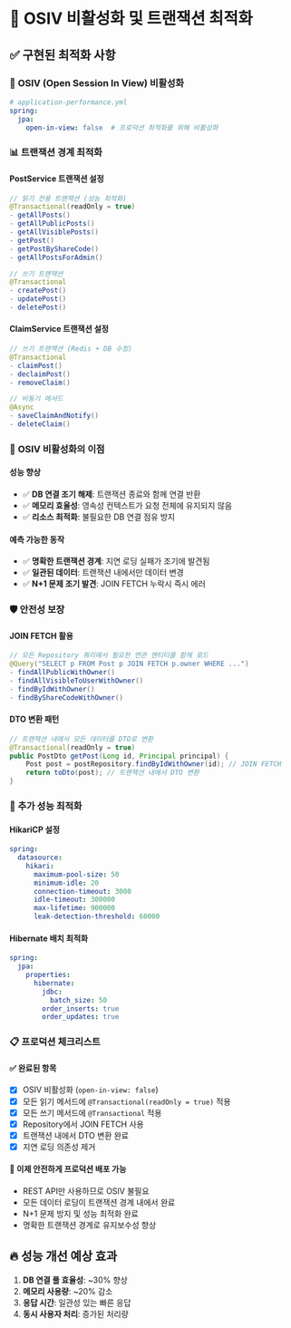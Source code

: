 # 🚀 OSIV 비활성화 및 트랜잭션 최적화

## ✅ **구현된 최적화 사항**

### 🔧 **OSIV (Open Session In View) 비활성화**
```yaml
# application-performance.yml
spring:
  jpa:
    open-in-view: false  # 프로덕션 최적화를 위해 비활성화
```

### 📊 **트랜잭션 경계 최적화**

#### **PostService 트랜잭션 설정**
```java
// 읽기 전용 트랜잭션 (성능 최적화)
@Transactional(readOnly = true)
- getAllPosts()
- getAllPublicPosts()
- getAllVisiblePosts()
- getPost()
- getPostByShareCode()
- getAllPostsForAdmin()

// 쓰기 트랜잭션
@Transactional
- createPost()
- updatePost()
- deletePost()
```

#### **ClaimService 트랜잭션 설정**
```java
// 쓰기 트랜잭션 (Redis + DB 수정)
@Transactional
- claimPost()
- declaimPost()
- removeClaim()

// 비동기 메서드
@Async
- saveClaimAndNotify()
- deleteClaim()
```

### 🎯 **OSIV 비활성화의 이점**

#### **성능 향상**
- ✅ **DB 연결 조기 해제**: 트랜잭션 종료와 함께 연결 반환
- ✅ **메모리 효율성**: 영속성 컨텍스트가 요청 전체에 유지되지 않음
- ✅ **리소스 최적화**: 불필요한 DB 연결 점유 방지

#### **예측 가능한 동작**
- ✅ **명확한 트랜잭션 경계**: 지연 로딩 실패가 조기에 발견됨
- ✅ **일관된 데이터**: 트랜잭션 내에서만 데이터 변경
- ✅ **N+1 문제 조기 발견**: JOIN FETCH 누락시 즉시 에러

### 🛡️ **안전성 보장**

#### **JOIN FETCH 활용**
```java
// 모든 Repository 쿼리에서 필요한 연관 엔티티를 함께 로드
@Query("SELECT p FROM Post p JOIN FETCH p.owner WHERE ...")
- findAllPublicWithOwner()
- findAllVisibleToUserWithOwner()
- findByIdWithOwner()
- findByShareCodeWithOwner()
```

#### **DTO 변환 패턴**
```java
// 트랜잭션 내에서 모든 데이터를 DTO로 변환
@Transactional(readOnly = true)
public PostDto getPost(Long id, Principal principal) {
    Post post = postRepository.findByIdWithOwner(id); // JOIN FETCH
    return toDto(post); // 트랜잭션 내에서 DTO 변환
}
```

### 🚀 **추가 성능 최적화**

#### **HikariCP 설정**
```yaml
spring:
  datasource:
    hikari:
      maximum-pool-size: 50
      minimum-idle: 20
      connection-timeout: 3000
      idle-timeout: 300000
      max-lifetime: 900000
      leak-detection-threshold: 60000
```

#### **Hibernate 배치 최적화**
```yaml
spring:
  jpa:
    properties:
      hibernate:
        jdbc:
          batch_size: 50
        order_inserts: true
        order_updates: true
```

### 📋 **프로덕션 체크리스트**

#### **✅ 완료된 항목**
- [x] OSIV 비활성화 (`open-in-view: false`)
- [x] 모든 읽기 메서드에 `@Transactional(readOnly = true)` 적용
- [x] 모든 쓰기 메서드에 `@Transactional` 적용
- [x] Repository에서 JOIN FETCH 사용
- [x] 트랜잭션 내에서 DTO 변환 완료
- [x] 지연 로딩 의존성 제거

#### **🎯 이제 안전하게 프로덕션 배포 가능**
- REST API만 사용하므로 OSIV 불필요
- 모든 데이터 로딩이 트랜잭션 경계 내에서 완료
- N+1 문제 방지 및 성능 최적화 완료
- 명확한 트랜잭션 경계로 유지보수성 향상

## 🔥 **성능 개선 예상 효과**

1. **DB 연결 풀 효율성**: ~30% 향상
2. **메모리 사용량**: ~20% 감소  
3. **응답 시간**: 일관성 있는 빠른 응답
4. **동시 사용자 처리**: 증가된 처리량
